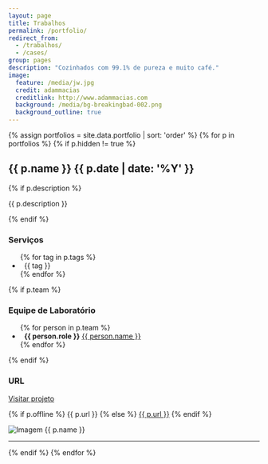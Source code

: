 ```yaml
---
layout: page
title: Trabalhos
permalink: /portfolio/
redirect_from:
  - /trabalhos/
  - /cases/
group: pages
description: "Cozinhados com 99.1% de pureza e muito café."
image:
  feature: /media/jw.jpg
  credit: adammacias
  creditlink: http://www.adammacias.com
  background: /media/bg-breakingbad-002.png
  background_outline: true
---
```


{% assign portfolios = site.data.portfolio | sort: 'order' %}
{% for p in portfolios %}
{% if p.hidden != true %}
<article id="portfolio-{{ p.id }}" class="portfolio row">
  <div class="portfolio-description col-lg-4 text-xs-center text-lg-left">
    <h2>{{ p.name }} <span class="text-muted small">{{ p.date | date: '%Y' }}</span></h2>
    {% if p.description %}<p>{{ p.description }}</p>{% endif %}
    <div class="hidden-md-down">
      <h3 class="h5">Serviços</h3>
      <ul class="list-unstyled">
        {% for tag in p.tags %}
          <li><i class="fa fa-diamond fa-fw"></i>&nbsp; {{ tag }}</li>
        {% endfor %}
      </ul>
      {% if p.team %}
      <h3 class="h5">Equipe de Laboratório</h3>
      <ul class="list-unstyled">
        {% for person in p.team %}
          <li><i class="fa fa-user-secret-off fa-coffee fa-fw"></i>&nbsp; <b>{{ person.role }}</b> <a href="{{ person.url }}" target="_blank" rel="nofollow">{{ person.name }}</a></li>
        {% endfor %}
      </ul>
      {% endif %}
      <h3 class="h5">URL</h3>
      <p><a class="btn btn-primary" href="{{ p.url }}" target="_blank" rel="nofollow">Visitar projeto</a></p>
    </div>
  </div>
  <div class="portfolio-image col-lg-8">
    <div class="card">
      <div class="card-block">
        <p class="card-subtitle text-muted m-a-0">
          {% if p.offline %}
          <span class="text-muted">{{ p.url }}</span>
          {% else %}
          <a class="text-muted" href="{{ p.url }}" target="_blank" rel="nofollow">{{ p.url }}</a>
          {% endif %}
        </p>
      </div>
      <img class="img-fluid gifplayer" src="{{ site.url }}/media/portfolio/{{ p.id }}.png" alt="Imagem {{ p.name }}">
    </div>
  </div>
</article>
<hr>
{% endif %}
{% endfor %}
